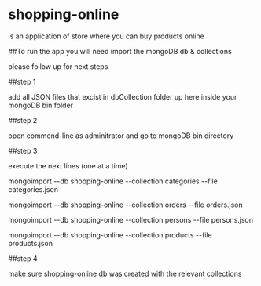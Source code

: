 # shopping-online

is an application of store where you can buy products online 

##To run the app you will need import the mongoDB db & collections

please follow up for next steps

##step 1

add all JSON files that excist in dbCollection folder up here inside
your mongoDB bin folder

##step 2

open commend-line as adminitrator and go to mongoDB bin directory

##step 3

execute the next lines (one at a time) 

mongoimport --db shopping-online --collection categories --file categories.json

mongoimport --db shopping-online --collection orders --file orders.json

mongoimport --db shopping-online --collection persons --file persons.json

mongoimport --db shopping-online --collection products --file products.json

##step 4

make sure shopping-online db was created with the relevant collections
